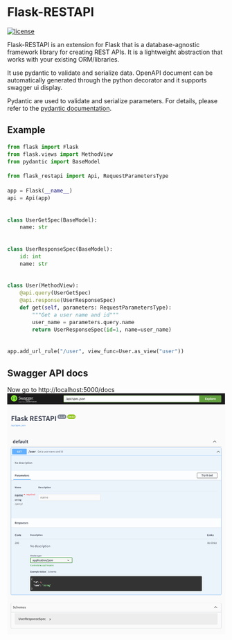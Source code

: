 # Flask-RESTAPI

[![license](https://img.shields.io/github/license/jonarsli/flask-restapi.svg)](https://github.com/jonarsli/flask-restapi/blob/master/LICENSE)

Flask-RESTAPI is an extension for Flask that is a database-agnostic framework library for creating REST APIs. It is a lightweight abstraction that works with your existing ORM/libraries.

It use pydantic to validate and serialize data. OpenAPI document can be automatically generated through the python decorator and it supports swagger ui display.

Pydantic are used to validate and serialize parameters. For details, please refer to the [pydantic documentation](https://pydantic-docs.helpmanual.io/).

## Example
```python
from flask import Flask
from flask.views import MethodView
from pydantic import BaseModel

from flask_restapi import Api, RequestParametersType

app = Flask(__name__)
api = Api(app)


class UserGetSpec(BaseModel):
    name: str


class UserResponseSpec(BaseModel):
    id: int
    name: str


class User(MethodView):
    @api.query(UserGetSpec)
    @api.response(UserResponseSpec)
    def get(self, parameters: RequestParametersType):
        """Get a user name and id"""
        user_name = parameters.query.name
        return UserResponseSpec(id=1, name=user_name)


app.add_url_rule("/user", view_func=User.as_view("user"))

```

## Swagger API docs
Now go to http://localhost:5000/docs
![](docs/images/example.png)